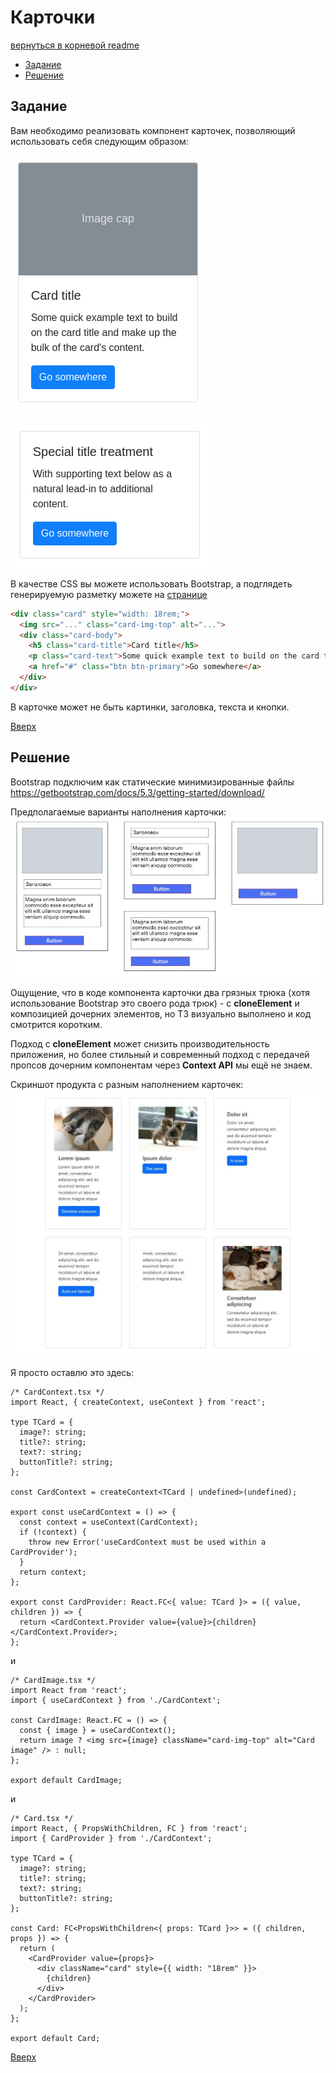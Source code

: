 <a name="top"></a>
# Карточки

[вернуться в корневой readme](../README.md)


- [Задание](#задание)
- [Решение](#решение)

## Задание

Вам необходимо реализовать компонент карточек, позволяющий использовать себя следующим образом:  

![карточка 1](./doc/card1.png)

![карточка 1](./doc/card2.png)


В качестве CSS вы можете использовать Bootstrap, а подглядеть генерируемую разметку можете на [странице](https://getbootstrap.com/docs/4.3/components/card/)
```html
<div class="card" style="width: 18rem;">
  <img src="..." class="card-img-top" alt="...">
  <div class="card-body">
    <h5 class="card-title">Card title</h5>
    <p class="card-text">Some quick example text to build on the card title and make up the bulk of the card's content.</p>
    <a href="#" class="btn btn-primary">Go somewhere</a>
  </div>
</div>
```
В карточке может не быть картинки, заголовка, текста и кнопки.

[Вверх](#top)

## Решение

Bootstrap подключим как статические минимизированные файлы  
https://getbootstrap.com/docs/5.3/getting-started/download/


Предполагаемые варианты наполнения карточки:  
![Варианты](./doc/maket.jpg)


Ощущение, что в коде компонента карточки два грязных трюка (хотя использование Bootstrap это своего рода трюк) - с **cloneElement** и композицией дочерних элементов, но ТЗ визуально выполнено и код смотрится коротким.

Подход с **cloneElement** может снизить производительность приложения, но более стильный и современный подход с передачей пропсов дочерним компонентам через **Context API** мы ещё не знаем. 

Скриншот продукта с разным наполнением карточек:
![Скриншот продукта с разным наполнением карточек](./doc/product.jpg)

Я просто оставлю это здесь:
```tsx
/* CardContext.tsx */
import React, { createContext, useContext } from 'react';

type TCard = {
  image?: string;
  title?: string;
  text?: string;
  buttonTitle?: string;
};

const CardContext = createContext<TCard | undefined>(undefined);

export const useCardContext = () => {
  const context = useContext(CardContext);
  if (!context) {
    throw new Error('useCardContext must be used within a CardProvider');
  }
  return context;
};

export const CardProvider: React.FC<{ value: TCard }> = ({ value, children }) => {
  return <CardContext.Provider value={value}>{children}</CardContext.Provider>;
};
```
и  
```tsx
/* CardImage.tsx */
import React from 'react';
import { useCardContext } from './CardContext';

const CardImage: React.FC = () => {
  const { image } = useCardContext();
  return image ? <img src={image} className="card-img-top" alt="Card image" /> : null;
};

export default CardImage;
```
и
```tsx
/* Card.tsx */
import React, { PropsWithChildren, FC } from 'react';
import { CardProvider } from './CardContext';

type TCard = {
  image?: string;
  title?: string;
  text?: string;
  buttonTitle?: string;
};

const Card: FC<PropsWithChildren<{ props: TCard }>> = ({ children, props }) => {
  return (
    <CardProvider value={props}>
      <div className="card" style={{ width: "18rem" }}>
        {children}
      </div>
    </CardProvider>
  );
};

export default Card;
```

[Вверх](#top)
